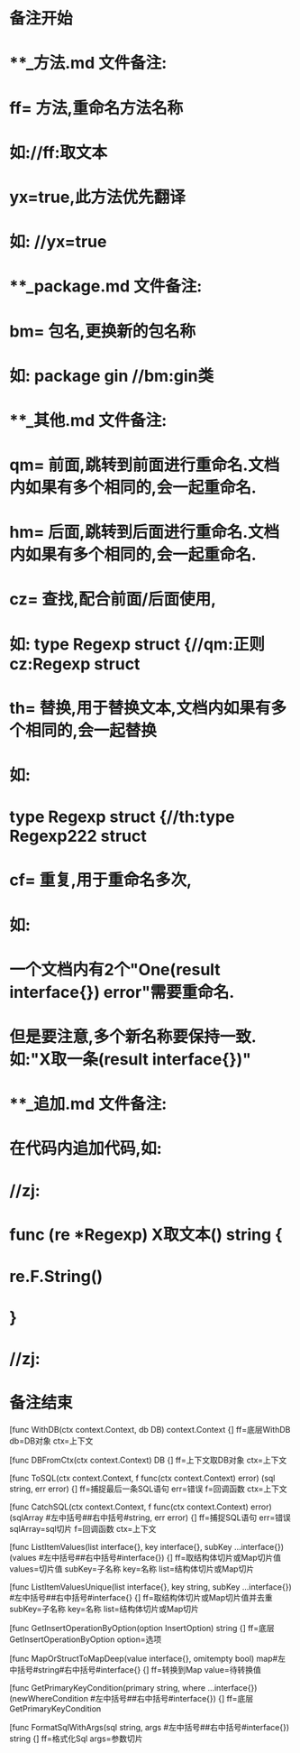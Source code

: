 # 备注开始
# **_方法.md 文件备注:
# ff= 方法,重命名方法名称
# 如://ff:取文本
#
# yx=true,此方法优先翻译
# 如: //yx=true


# **_package.md 文件备注:
# bm= 包名,更换新的包名称 
# 如: package gin //bm:gin类


# **_其他.md 文件备注:
# qm= 前面,跳转到前面进行重命名.文档内如果有多个相同的,会一起重命名.
# hm= 后面,跳转到后面进行重命名.文档内如果有多个相同的,会一起重命名.
# cz= 查找,配合前面/后面使用,
# 如: type Regexp struct {//qm:正则 cz:Regexp struct
#
# th= 替换,用于替换文本,文档内如果有多个相同的,会一起替换
# 如:
# type Regexp struct {//th:type Regexp222 struct
#
# cf= 重复,用于重命名多次,
# 如: 
# 一个文档内有2个"One(result interface{}) error"需要重命名.
# 但是要注意,多个新名称要保持一致. 如:"X取一条(result interface{})"


# **_追加.md 文件备注:
# 在代码内追加代码,如:
# //zj:
# func (re *Regexp) X取文本() string { 
#    re.F.String()
# }
# //zj:
# 备注结束

[func WithDB(ctx context.Context, db DB) context.Context {]
ff=底层WithDB
db=DB对象
ctx=上下文

[func DBFromCtx(ctx context.Context) DB {]
ff=上下文取DB对象
ctx=上下文

[func ToSQL(ctx context.Context, f func(ctx context.Context) error) (sql string, err error) {]
ff=捕捉最后一条SQL语句
err=错误
f=回调函数
ctx=上下文

[func CatchSQL(ctx context.Context, f func(ctx context.Context) error) (sqlArray #左中括号##右中括号#string, err error) {]
ff=捕捉SQL语句
err=错误
sqlArray=sql切片
f=回调函数
ctx=上下文

[func ListItemValues(list interface{}, key interface{}, subKey ...interface{}) (values #左中括号##右中括号#interface{}) {]
ff=取结构体切片或Map切片值
values=切片值
subKey=子名称
key=名称
list=结构体切片或Map切片

[func ListItemValuesUnique(list interface{}, key string, subKey ...interface{}) #左中括号##右中括号#interface{} {]
ff=取结构体切片或Map切片值并去重
subKey=子名称
key=名称
list=结构体切片或Map切片

[func GetInsertOperationByOption(option InsertOption) string {]
ff=底层GetInsertOperationByOption
option=选项

[func MapOrStructToMapDeep(value interface{}, omitempty bool) map#左中括号#string#右中括号#interface{} {]
ff=转换到Map
value=待转换值

[func GetPrimaryKeyCondition(primary string, where ...interface{}) (newWhereCondition #左中括号##右中括号#interface{}) {]
ff=底层GetPrimaryKeyCondition

[func FormatSqlWithArgs(sql string, args #左中括号##右中括号#interface{}) string {]
ff=格式化Sql
args=参数切片
